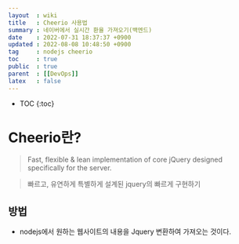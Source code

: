 ```yaml
---
layout  : wiki
title   : Cheerio 사용법
summary : 네이버에서 실시간 환율 가져오기(백엔드) 
date    : 2022-07-31 18:37:37 +0900
updated : 2022-08-08 10:48:50 +0900
tag     : nodejs cheerio  
toc     : true
public  : true
parent  : [[DevOps]] 
latex   : false
---
```

* TOC
{:toc}

# Cheerio란? 
> Fast, flexible & lean implementation of core jQuery designed specifically for the server.

> 빠르고, 유연하게 특별하게 설계된 jquery의 빠르게 구현하기

## 방법
- nodejs에서 원하는 웹사이트의 내용을 Jquery 변환하여 가져오는 것이다. 


